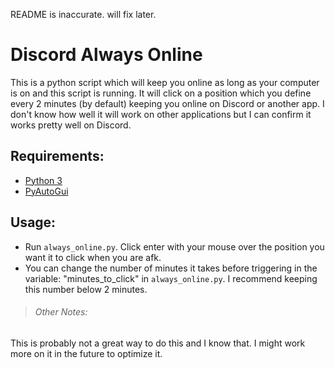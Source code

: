 README is inaccurate. will fix later.

# Discord Always Online

This is a python script which will keep you online as long as your computer is on and this script is running. It will click on a position which you define every 2 minutes (by default) keeping you online on Discord or another app. I don't know how well it will work on other applications but I can confirm it works pretty well on Discord.

## Requirements:
- [Python 3](https://www.python.org/)
- [PyAutoGui](https://pyautogui.readthedocs.io/en/latest/install.html)

## Usage:
- Run `always_online.py`. Click enter with your mouse over the position you want it to click when you are afk.
- You can change the number of minutes it takes before triggering in the variable: "minutes_to_click" in `always_online.py`. I recommend keeping this number below 2 minutes.


> ###### Other Notes:
This is probably not a great way to do this and I know that. I might work more on it in the future to optimize it.
